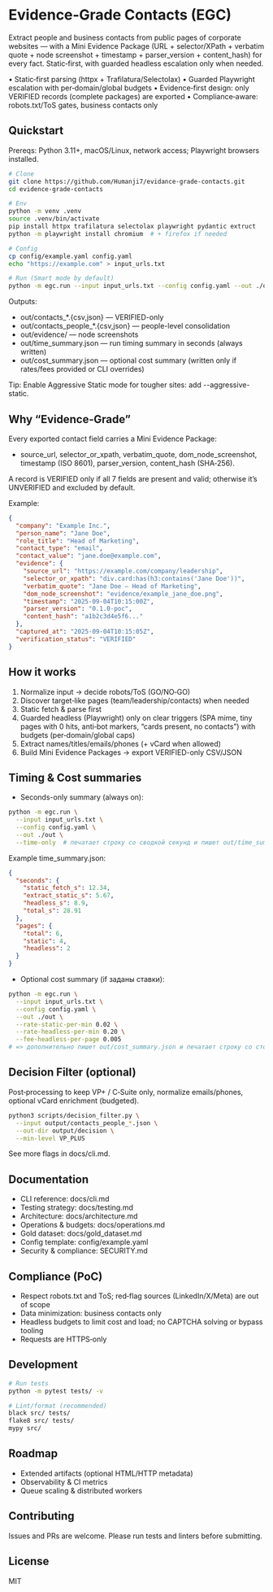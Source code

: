 # Evidence‑Grade Contacts (EGC)

Extract people and business contacts from public pages of corporate websites — with a Mini Evidence Package (URL + selector/XPath + verbatim quote + node screenshot + timestamp + parser_version + content_hash) for every fact. Static‑first, with guarded headless escalation only when needed.

• Static‑first parsing (httpx + Trafilatura/Selectolax)
• Guarded Playwright escalation with per‑domain/global budgets
• Evidence‑first design: only VERIFIED records (complete packages) are exported
• Compliance‑aware: robots.txt/ToS gates, business contacts only

## Quickstart

Prereqs: Python 3.11+, macOS/Linux, network access; Playwright browsers installed.

```bash
# Clone
git clone https://github.com/Humanji7/evidance-grade-contacts.git
cd evidence-grade-contacts

# Env
python -m venv .venv
source .venv/bin/activate
pip install httpx trafilatura selectolax playwright pydantic extruct
python -m playwright install chromium  # + firefox if needed

# Config
cp config/example.yaml config.yaml
echo "https://example.com" > input_urls.txt

# Run (Smart mode by default)
python -m egc.run --input input_urls.txt --config config.yaml --out ./out
```

Outputs:
- out/contacts_*.{csv,json} — VERIFIED-only
- out/contacts_people_*.{csv,json} — people-level consolidation
- out/evidence/ — node screenshots
- out/time_summary.json — run timing summary in seconds (always written)
- out/cost_summary.json — optional cost summary (written only if rates/fees provided or CLI overrides)

Tip: Enable Aggressive Static mode for tougher sites: add --aggressive-static.

## Why “Evidence‑Grade”

Every exported contact field carries a Mini Evidence Package:
- source_url, selector_or_xpath, verbatim_quote, dom_node_screenshot, timestamp (ISO 8601), parser_version, content_hash (SHA‑256).

A record is VERIFIED only if all 7 fields are present and valid; otherwise it’s UNVERIFIED and excluded by default.

Example:
```json
{
  "company": "Example Inc.",
  "person_name": "Jane Doe",
  "role_title": "Head of Marketing",
  "contact_type": "email",
  "contact_value": "jane.doe@example.com",
  "evidence": {
    "source_url": "https://example.com/company/leadership",
    "selector_or_xpath": "div.card:has(h3:contains('Jane Doe'))",
    "verbatim_quote": "Jane Doe — Head of Marketing",
    "dom_node_screenshot": "evidence/example_jane_doe.png",
    "timestamp": "2025-09-04T10:15:00Z",
    "parser_version": "0.1.0-poc",
    "content_hash": "a1b2c3d4e5f6..."
  },
  "captured_at": "2025-09-04T10:15:05Z",
  "verification_status": "VERIFIED"
}
```

## How it works

1) Normalize input → decide robots/ToS (GO/NO‑GO)
2) Discover target‑like pages (team/leadership/contacts) when needed
3) Static fetch & parse first
4) Guarded headless (Playwright) only on clear triggers (SPA mime, tiny pages with 0 hits, anti‑bot markers, “cards present, no contacts”) with budgets (per‑domain/global caps)
5) Extract names/titles/emails/phones (+ vCard when allowed)
6) Build Mini Evidence Packages → export VERIFIED-only CSV/JSON

## Timing & Cost summaries

- Seconds-only summary (always on):

```bash
python -m egc.run \
  --input input_urls.txt \
  --config config.yaml \
  --out ./out \
  --time-only  # печатает строку со сводкой секунд и пишет out/time_summary.json
```

Example time_summary.json:
```json path=null start=null
{
  "seconds": {
    "static_fetch_s": 12.34,
    "extract_static_s": 5.67,
    "headless_s": 8.9,
    "total_s": 28.91
  },
  "pages": {
    "total": 6,
    "static": 4,
    "headless": 2
  }
}
```

- Optional cost summary (if заданы ставки):

```bash
python -m egc.run \
  --input input_urls.txt \
  --config config.yaml \
  --out ./out \
  --rate-static-per-min 0.02 \
  --rate-headless-per-min 0.20 \
  --fee-headless-per-page 0.005
# => дополнительно пишет out/cost_summary.json и печатает строку со стоимостью
```

## Decision Filter (optional)

Post‑processing to keep VP+ / C‑Suite only, normalize emails/phones, optional vCard enrichment (budgeted).

```bash
python3 scripts/decision_filter.py \
  --input output/contacts_people_*.json \
  --out-dir output/decision \
  --min-level VP_PLUS
```

See more flags in docs/cli.md.

## Documentation

- CLI reference: docs/cli.md  
- Testing strategy: docs/testing.md  
- Architecture: docs/architecture.md  
- Operations & budgets: docs/operations.md  
- Gold dataset: docs/gold_dataset.md  
- Config template: config/example.yaml  
- Security & compliance: SECURITY.md

## Compliance (PoC)

- Respect robots.txt and ToS; red‑flag sources (LinkedIn/X/Meta) are out of scope  
- Data minimization: business contacts only  
- Headless budgets to limit cost and load; no CAPTCHA solving or bypass tooling  
- Requests are HTTPS‑only

## Development

```bash
# Run tests
python -m pytest tests/ -v

# Lint/format (recommended)
black src/ tests/
flake8 src/ tests/
mypy src/
```

## Roadmap

- Extended artifacts (optional HTML/HTTP metadata)
- Observability & CI metrics
- Queue scaling & distributed workers

## Contributing

Issues and PRs are welcome. Please run tests and linters before submitting.

## License

MIT
